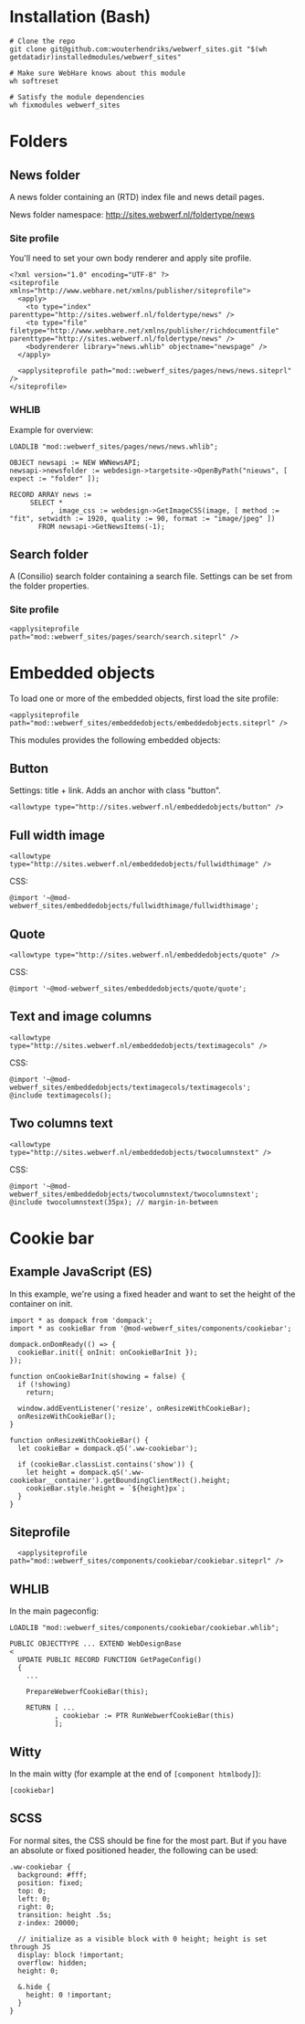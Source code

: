 # Installation (Bash)

```
# Clone the repo
git clone git@github.com:wouterhendriks/webwerf_sites.git "$(wh getdatadir)installedmodules/webwerf_sites"

# Make sure WebHare knows about this module
wh softreset

# Satisfy the module dependencies
wh fixmodules webwerf_sites
```

# Folders

## News folder

A news folder containing an (RTD) index file and news detail pages.

News folder namespace: http://sites.webwerf.nl/foldertype/news

### Site profile

You'll need to set your own body renderer and apply site profile.

```
<?xml version="1.0" encoding="UTF-8" ?>
<siteprofile xmlns="http://www.webhare.net/xmlns/publisher/siteprofile">
  <apply>
    <to type="index" parenttype="http://sites.webwerf.nl/foldertype/news" />
    <to type="file" filetype="http://www.webhare.net/xmlns/publisher/richdocumentfile" parenttype="http://sites.webwerf.nl/foldertype/news" />
    <bodyrenderer library="news.whlib" objectname="newspage" />
  </apply>

  <applysiteprofile path="mod::webwerf_sites/pages/news/news.siteprl" />
</siteprofile>
```

### WHLIB

Example for overview:

```
LOADLIB "mod::webwerf_sites/pages/news/news.whlib";

OBJECT newsapi := NEW WWNewsAPI;
newsapi->newsfolder := webdesign->targetsite->OpenByPath("nieuws", [ expect := "folder" ]);

RECORD ARRAY news :=
     SELECT *
          , image_css := webdesign->GetImageCSS(image, [ method := "fit", setwidth := 1920, quality := 90, format := "image/jpeg" ])
       FROM newsapi->GetNewsItems(-1);
```

## Search folder

A (Consilio) search folder containing a search file. Settings can be set from the folder properties.

### Site profile

```
<applysiteprofile path="mod::webwerf_sites/pages/search/search.siteprl" />
```

# Embedded objects

To load one or more of the embedded objects, first load the site profile:

```
<applysiteprofile path="mod::webwerf_sites/embeddedobjects/embeddedobjects.siteprl" />
```

This modules provides the following embedded objects:

## Button

Settings: title + link. Adds an anchor with class "button".

```
<allowtype type="http://sites.webwerf.nl/embeddedobjects/button" />

```

## Full width image

```
<allowtype type="http://sites.webwerf.nl/embeddedobjects/fullwidthimage" />
```

CSS:

```
@import '~@mod-webwerf_sites/embeddedobjects/fullwidthimage/fullwidthimage';
```

## Quote
```
<allowtype type="http://sites.webwerf.nl/embeddedobjects/quote" />
```

CSS:

```
@import '~@mod-webwerf_sites/embeddedobjects/quote/quote';
```

## Text and image columns
```
<allowtype type="http://sites.webwerf.nl/embeddedobjects/textimagecols" />
```

CSS:

```
@import '~@mod-webwerf_sites/embeddedobjects/textimagecols/textimagecols';
@include textimagecols();
```

## Two columns text
```
<allowtype type="http://sites.webwerf.nl/embeddedobjects/twocolumnstext" />
```

CSS:

```
@import '~@mod-webwerf_sites/embeddedobjects/twocolumnstext/twocolumnstext';
@include twocolumnstext(35px); // margin-in-between
```

# Cookie bar

## Example JavaScript (ES)

In this example, we're using a fixed header and want to set the height of the container on init.


```
import * as dompack from 'dompack';
import * as cookieBar from '@mod-webwerf_sites/components/cookiebar';

dompack.onDomReady(() => {
  cookieBar.init({ onInit: onCookieBarInit });
});

function onCookieBarInit(showing = false) {
  if (!showing)
    return;

  window.addEventListener('resize', onResizeWithCookieBar);
  onResizeWithCookieBar();
}

function onResizeWithCookieBar() {
  let cookieBar = dompack.qS('.ww-cookiebar');

  if (cookieBar.classList.contains('show')) {
    let height = dompack.qS('.ww-cookiebar__container').getBoundingClientRect().height;
    cookieBar.style.height = `${height}px`;
  }
}
```

## Siteprofile

```
  <applysiteprofile path="mod::webwerf_sites/components/cookiebar/cookiebar.siteprl" />
```

## WHLIB

In the main pageconfig:

```
LOADLIB "mod::webwerf_sites/components/cookiebar/cookiebar.whlib";

PUBLIC OBJECTTYPE ... EXTEND WebDesignBase
<
  UPDATE PUBLIC RECORD FUNCTION GetPageConfig()
  {
    ...

    PrepareWebwerfCookieBar(this);

    RETURN [ ...
           , cookiebar := PTR RunWebwerfCookieBar(this)
           ];
```

## Witty

In the main witty (for example at the end of `[component htmlbody]`):

```
[cookiebar]
```

## SCSS

For normal sites, the CSS should be fine for the most part. But if you have an absolute or fixed positioned header, the following can be used:

```
.ww-cookiebar {
  background: #fff;
  position: fixed;
  top: 0;
  left: 0;
  right: 0;
  transition: height .5s;
  z-index: 20000;

  // initialize as a visible block with 0 height; height is set through JS
  display: block !important;
  overflow: hidden;
  height: 0;

  &.hide {
    height: 0 !important;
  }
}
```
